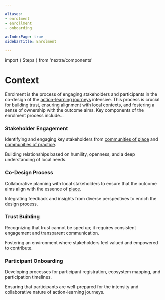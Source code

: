 ```yaml
---

aliases:
- enrolment
- enrollment
- onboarding

asIndexPage: true
sidebarTitle: Enrolment

---
```


import { Steps } from 'nextra/components'

# Context
Enrolment is the process of engaging stakeholders and participants in the co-design of the [action-learning journeys](/patterns/action-learning%20journeys.md) intensive. This process is crucial for building trust, ensuring alignment with local contexts, and fostering a sense of ownership with the outcome aims. Key components of the enrolment process include...

<Steps>

### Stakeholder Engagement
Identifying and engaging key stakeholders from [communities of place](collaborators/communities%20of%20place/hubs.md) and [communities of practice](collaborators/communities%20of%20practice/practice%20networks.md).

Building relationships based on humility, openness, and a deep understanding of local needs.

### Co-Design Process
Collaborative planning with local stakeholders to ensure that the outcome aims align with the essence of [place](/glossary/Place.md).

Integrating feedback and insights from diverse perspectives to enrich the design process.

### Trust Building
Recognizing that trust cannot be sped up; it requires consistent engagement and transparent communication.

Fostering an environment where stakeholders feel valued and empowered to contribute.

### Participant Onboarding
Developing processes for participant registration, ecosystem mapping, and participation timelines.

Ensuring that participants are well-prepared for the intensity and collaborative nature of action-learning journeys.

<Steps/>
